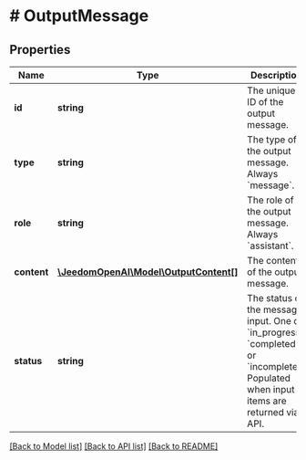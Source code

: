 # # OutputMessage

## Properties

Name | Type | Description | Notes
------------ | ------------- | ------------- | -------------
**id** | **string** | The unique ID of the output message. |
**type** | **string** | The type of the output message. Always &#x60;message&#x60;. |
**role** | **string** | The role of the output message. Always &#x60;assistant&#x60;. |
**content** | [**\JeedomOpenAI\Model\OutputContent[]**](OutputContent.md) | The content of the output message. |
**status** | **string** | The status of the message input. One of &#x60;in_progress&#x60;, &#x60;completed&#x60;, or &#x60;incomplete&#x60;. Populated when input items are returned via API. |

[[Back to Model list]](../../README.md#models) [[Back to API list]](../../README.md#endpoints) [[Back to README]](../../README.md)
